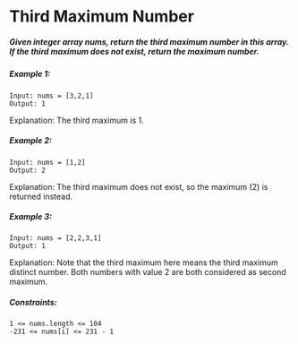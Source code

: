 # Third Maximum Number
##### Given integer array nums, return the third maximum number in this array. If the third maximum does not exist, return the maximum number.

 

##### Example 1:
````
Input: nums = [3,2,1]
Output: 1
````
Explanation: The third maximum is 1.

##### Example 2:
````
Input: nums = [1,2]
Output: 2
````
Explanation: The third maximum does not exist, so the maximum (2) is returned instead.

##### Example 3:
````
Input: nums = [2,2,3,1]
Output: 1
````
Explanation: Note that the third maximum here means the third maximum distinct number.
Both numbers with value 2 are both considered as second maximum.

 

##### Constraints:

    1 <= nums.length <= 104
    -231 <= nums[i] <= 231 - 1
